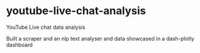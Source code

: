 # youtube-live-chat-analysis
YouTube Live chat data analysis

Built a scraper  and an nlp text analyser and data showcased in a dash-plotly dashboard

